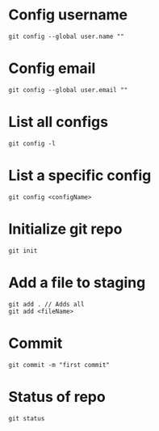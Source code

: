 # Config username
```git
git config --global user.name "" 
```
# Config email
```
git config --global user.email "" 
```
# List all configs
```
git config -l
```

# List a specific config
```
git config <configName>
```

# Initialize git repo
```
git init
```

# Add a file to staging
```
git add . // Adds all
git add <fileName>
```

# Commit
```
git commit -m "first commit"
```
# Status of repo
```
git status
```
